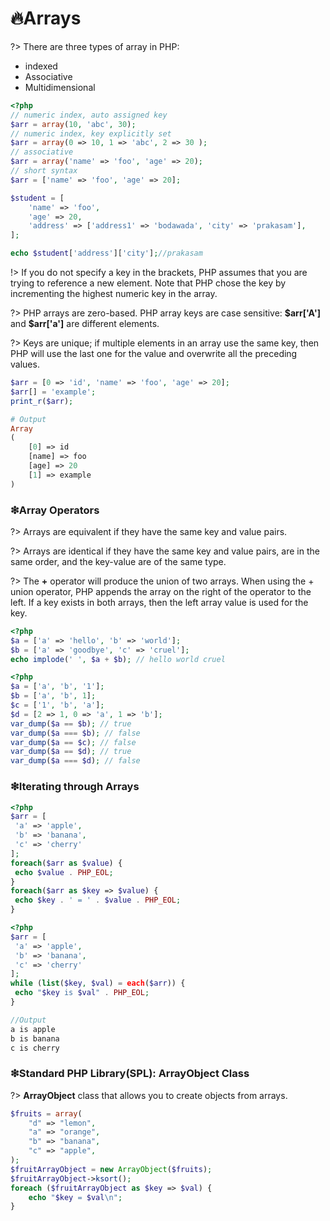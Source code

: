# 🔥Arrays

?> There are three types of array in PHP:

- indexed
- Associative
- Multidimensional

```php
<?php
// numeric index, auto assigned key
$arr = array(10, 'abc', 30);
// numeric index, key explicitly set
$arr = array(0 => 10, 1 => 'abc', 2 => 30 );
// associative
$arr = array('name' => 'foo', 'age' => 20);
// short syntax
$arr = ['name' => 'foo', 'age' => 20];

$student = [
    'name' => 'foo',
    'age' => 20,
    'address' => ['address1' => 'bodawada', 'city' => 'prakasam'],
];

echo $student['address']['city'];//prakasam
```

!> If you do not specify a key in the brackets, PHP assumes that you are trying to reference a new element. Note that PHP chose the key by incrementing the highest numeric key in the array.

?> PHP arrays are zero-based. PHP array keys are case sensitive: **\$arr['A']** and **\$arr['a']** are different elements.

?> Keys are unique; if multiple elements in an array use the same key, then PHP will use the last one for the value and overwrite all the preceding values.

```php
$arr = [0 => 'id', 'name' => 'foo', 'age' => 20];
$arr[] = 'example';
print_r($arr);

# Output
Array
(
    [0] => id
    [name] => foo
    [age] => 20
    [1] => example
)
```

### ❇Array Operators

?> Arrays are equivalent if they have the same key and value pairs.

?> Arrays are identical if they have the same key and value pairs, are in the same order, and the key-value are of the same type.

?> The **+** operator will produce the union of two arrays. When using the + union operator, PHP appends the array on the right of the operator to the left. If a key exists in both arrays, then the left array value is used for the key.

```php
<?php
$a = ['a' => 'hello', 'b' => 'world'];
$b = ['a' => 'goodbye', 'c' => 'cruel'];
echo implode(' ', $a + $b); // hello world cruel
```

```php
<?php
$a = ['a', 'b', '1'];
$b = ['a', 'b', 1];
$c = ['1', 'b', 'a'];
$d = [2 => 1, 0 => 'a', 1 => 'b'];
var_dump($a == $b); // true
var_dump($a === $b); // false
var_dump($a == $c); // false
var_dump($a == $d); // true
var_dump($a === $d); // false
```

### ❇Iterating through Arrays

```php
<?php
$arr = [
 'a' => 'apple',
 'b' => 'banana',
 'c' => 'cherry'
];
foreach($arr as $value) {
 echo $value . PHP_EOL;
}
foreach($arr as $key => $value) {
 echo $key . ' = ' . $value . PHP_EOL;
}
```

```php
<?php
$arr = [
 'a' => 'apple',
 'b' => 'banana',
 'c' => 'cherry'
];
while (list($key, $val) = each($arr)) {
 echo "$key is $val" . PHP_EOL;
}

//Output
a is apple
b is banana
c is cherry
```

### ❇Standard PHP Library(SPL): ArrayObject Class

?> **ArrayObject** class that allows you to create objects from arrays.

```php
$fruits = array(
    "d" => "lemon",
    "a" => "orange",
    "b" => "banana",
    "c" => "apple",
);
$fruitArrayObject = new ArrayObject($fruits);
$fruitArrayObject->ksort();
foreach ($fruitArrayObject as $key => $val) {
    echo "$key = $val\n";
}
```
